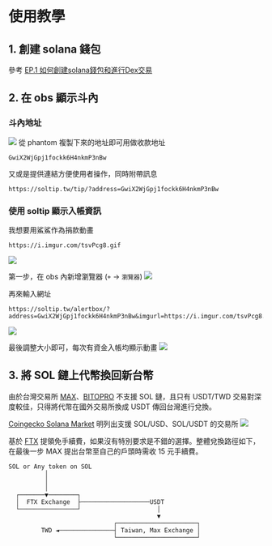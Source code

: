 # 使用教學
## 1. 創建 solana 錢包
參考 [EP.1 如何創建solana錢包和進行Dex交易](https://www.youtube.com/watch?v=y83IjZ-3eNs)

## 2. 在 obs 顯示斗內
### 斗內地址
![](https://i.imgur.com/XK0zWkZ.png)
從 phantom 複製下來的地址即可用做收款地址
```
GwiX2WjGpj1fockk6H4nkmP3nBw
```
又或是提供連結方便使用者操作，同時附帶訊息
```
https://soltip.tw/tip/?address=GwiX2WjGpj1fockk6H4nkmP3nBw
```
### 使用 soltip 顯示入帳資訊
我想要用鯊鯊作為捐款動畫
```
https://i.imgur.com/tsvPcg8.gif
```
![](https://i.imgur.com/tsvPcg8.gif)

第一步，在 obs 內新增瀏覽器 (`+` -> `瀏覽器`)
![](https://i.imgur.com/SHQt2EO.png)

再來輸入網址
```!
https://soltip.tw/alertbox/?address=GwiX2WjGpj1fockk6H4nkmP3nBw&imgurl=https://i.imgur.com/tsvPcg8.gif
```
![](https://i.imgur.com/q3xpu4e.png)

最後調整大小即可，每次有資金入帳均顯示動畫
![](https://i.imgur.com/syBqE60.png)

## 3. 將 SOL 鏈上代幣換回新台幣

由於台灣交易所 [MAX](https://max.maicoin.com/)、[BITOPRO](https://www.bitopro.com/) 不支援 SOL 鏈，且只有 USDT/TWD 交易對深度較佳，只得將代幣在國外交易所換成 USDT 傳回台灣進行兌換。

[Coingecko Solana Market](https://www.coingecko.com/en/coins/solana#markets) 明列出支援 SOL/USD、SOL/USDT 的交易所
![](https://i.imgur.com/jJZq5aN.png)

基於 [FTX](https://ftx.com/) 提領免手續費，如果沒有特別要求是不錯的選擇。整體兌換路徑如下，在最後一步 MAX 提出台幣至自己的戶頭時需收 15 元手續費。
```
SOL or Any token on SOL
          │
          │
          │
  ┌───────▼────────┐
  │  FTX Exchange  ├───────────────────USDT
  └────────────────┘                     │
                                         ▼
                             ┌──────────────────────┐
         TWD ◄───────────────┤ Taiwan, Max Exchange │
                             └──────────────────────┘
```
